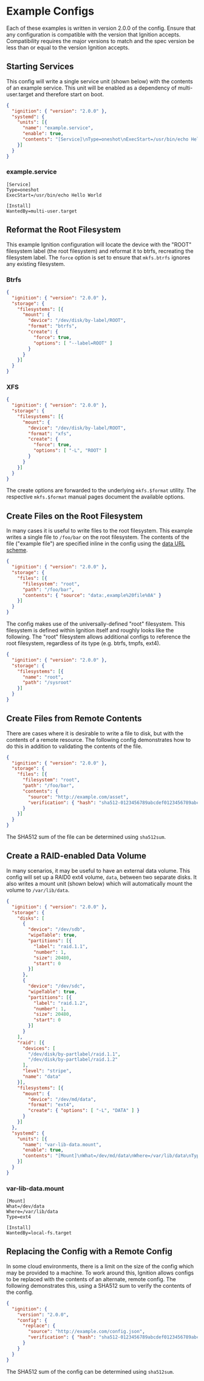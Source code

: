 # Example Configs

Each of these examples is written in version 2.0.0 of the config. Ensure that any configuration is compatible with the version that Ignition accepts. Compatibility requires the major versions to match and the spec version be less than or equal to the version Ignition accepts.

## Starting Services

This config will write a single service unit (shown below) with the contents of an example service. This unit will be enabled as a dependency of multi-user.target and therefore start on boot.

```json
{
  "ignition": { "version": "2.0.0" },
  "systemd": {
    "units": [{
      "name": "example.service",
      "enable": true,
      "contents": "[Service]\nType=oneshot\nExecStart=/usr/bin/echo Hello World\n\n[Install]\nWantedBy=multi-user.target"
    }]
  }
}
```

### example.service

```
[Service]
Type=oneshot
ExecStart=/usr/bin/echo Hello World

[Install]
WantedBy=multi-user.target
```

## Reformat the Root Filesystem

This example Ignition configuration will locate the device with the "ROOT" filesystem label (the root filesystem) and reformat it to btrfs, recreating the filesystem label. The `force` option is set to ensure that `mkfs.btrfs` ignores any existing filesystem.

### Btrfs

```json
{
  "ignition": { "version": "2.0.0" },
  "storage": {
    "filesystems": [{
      "mount": {
        "device": "/dev/disk/by-label/ROOT",
        "format": "btrfs",
        "create": {
          "force": true,
          "options": [ "--label=ROOT" ]
        }
      }
    }]
  }
}
```

### XFS

```json
{
  "ignition": { "version": "2.0.0" },
  "storage": {
    "filesystems": [{
      "mount": {
        "device": "/dev/disk/by-label/ROOT",
        "format": "xfs",
        "create": {
          "force": true,
          "options": [ "-L", "ROOT" ]
        }
      }
    }]
  }
}
```

The create options are forwarded to the underlying `mkfs.$format` utility. The respective `mkfs.$format` manual pages document the available options.

## Create Files on the Root Filesystem

In many cases it is useful to write files to the root filesystem. This example writes a single file to `/foo/bar` on the root filesystem. The contents of the file ("example file") are specified inline in the config using the [data URL scheme][rfc2397].

```json
{
  "ignition": { "version": "2.0.0" },
  "storage": {
    "files": [{
      "filesystem": "root",
      "path": "/foo/bar",
      "contents": { "source": "data:,example%20file%0A" }
    }]
  }
}
```

The config makes use of the universally-defined "root" filesystem. This filesystem is defined within Ignition itself and roughly looks like the following. The "root" filesystem allows additional configs to reference the root filesystem, regardless of its type (e.g. btrfs, tmpfs, ext4).

```json
{
  "ignition": { "version": "2.0.0" },
  "storage": {
    "filesystems": [{
      "name": "root",
      "path": "/sysroot"
    }]
  }
}
```

## Create Files from Remote Contents

There are cases where it is desirable to write a file to disk, but with the contents of a remote resource. The following config demonstrates how to do this in addition to validating the contents of the file.

```json
{
  "ignition": { "version": "2.0.0" },
  "storage": {
    "files": [{
      "filesystem": "root",
      "path": "/foo/bar",
      "contents": {
        "source": "http://example.com/asset",
        "verification": { "hash": "sha512-0123456789abcdef0123456789abcdef0123456789abcdef0123456789abcdef0123456789abcdef0123456789abcdef0123456789abcdef0123456789abcdef" }
      }
    }]
  }
}
```

The SHA512 sum of the file can be determined using `sha512sum`.

## Create a RAID-enabled Data Volume

In many scenarios, it may be useful to have an external data volume. This config will set up a RAID0 ext4 volume, `data`, between two separate disks. It also writes a mount unit (shown below) which will automatically mount the volume to `/var/lib/data`.

```json
{
  "ignition": { "version": "2.0.0" },
  "storage": {
    "disks": [
      {
        "device": "/dev/sdb",
        "wipeTable": true,
        "partitions": [{
          "label": "raid.1.1",
          "number": 1,
          "size": 20480,
          "start": 0
        }]
      },
      {
        "device": "/dev/sdc",
        "wipeTable": true,
        "partitions": [{
          "label": "raid.1.2",
          "number": 1,
          "size": 20480,
          "start": 0
        }]
      }
    ],
    "raid": [{
      "devices": [
        "/dev/disk/by-partlabel/raid.1.1",
        "/dev/disk/by-partlabel/raid.1.2"
      ],
      "level": "stripe",
      "name": "data"
    }],
    "filesystems": [{
      "mount": {
        "device": "/dev/md/data",
        "format": "ext4",
        "create": { "options": [ "-L", "DATA" ] }
      }
    }]
  },
  "systemd": {
    "units": [{
      "name": "var-lib-data.mount",
      "enable": true,
      "contents": "[Mount]\nWhat=/dev/md/data\nWhere=/var/lib/data\nType=ext4\n\n[Install]\nWantedBy=local-fs.target"
    }]
  }
}
```

### var-lib-data.mount

```
[Mount]
What=/dev/data
Where=/var/lib/data
Type=ext4

[Install]
WantedBy=local-fs.target
```

## Replacing the Config with a Remote Config

In some cloud environments, there is a limit on the size of the config which may be provided to a machine. To work around this, Ignition allows configs to be replaced with the contents of an alternate, remote config. The following demonstrates this, using a SHA512 sum to verify the contents of the config.

```json
{
  "ignition": {
    "version": "2.0.0",
    "config": {
      "replace": {
        "source": "http://example.com/config.json",
        "verification": { "hash": "sha512-0123456789abcdef0123456789abcdef0123456789abcdef0123456789abcdef0123456789abcdef0123456789abcdef0123456789abcdef0123456789abcdef" }
      }
    }
  }
}
```

The SHA512 sum of the config can be determined using `sha512sum`.

[rfc2397]: http://tools.ietf.org/html/rfc2397
